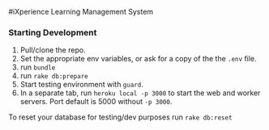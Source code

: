 #iXperience Learning Management System

### Starting Development

1. Pull/clone the repo.
2. Set the appropriate env variables, or ask for a copy of the the `.env` file. 
3. run `bundle`
4. run `rake db:prepare`
5. Start testing environment with `guard`. 
6. In a separate tab, run `heroku local -p 3000` to start the web and worker servers. Port default is 5000 without `-p 3000`.

To reset your database for testing/dev purposes run `rake db:reset`